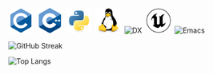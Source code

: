 <div>
  <img src="https://github.com/devicons/devicon/blob/master/icons/c/c-original.svg" title="C" alt="C" width="50" height="50"/>&nbsp;
  <img src="https://github.com/devicons/devicon/blob/master/icons/cplusplus/cplusplus-original.svg" title="Cpp" alt="Cpp" width="50" height="50"/>&nbsp;
  <img src="https://github.com/devicons/devicon/blob/master/icons/python/python-original.svg" title="Py" alt="Py" width="50" height="50"/>&nbsp;
  <img src="https://github.com/devicons/devicon/blob/master/icons/linux/linux-original.svg" title="Linux" alt="Linux" width="50" height="50"/>&nbsp;
  <img src="https://softonline.net/wp-content/uploads/2020/09/DirectX-11.jpg" title="DX" alt="DX" width="50" height="50"/>&nbsp;
  <img src="https://github.com/devicons/devicon/blob/master/icons/unrealengine/unrealengine-original.svg" title="UE4" alt="UE4" width="50" height="50"/>&nbsp;
  <img src="https://upload.wikimedia.org/wikipedia/commons/thumb/0/08/EmacsIcon.svg/1024px-EmacsIcon.svg.png" title="Emacs" alt="Emacs" width="50" height="50"/>&nbsp;
</div>

![GitHub Streak](http://github-readme-streak-stats.herokuapp.com?user=LeovanGit&theme=dark&background=000000)

![Top Langs](https://github-readme-stats.vercel.app/api/top-langs/?username=LeovanGit&layout=compact&theme=vision-friendly-dark)
